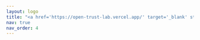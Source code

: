 ```yaml
---
layout: logo
title: "<a href='https://open-trust-lab.vercel.app/' target='_blank' style='display: flex; align-items: center; height: 100%;'><img src='/assets/img/logo.png' alt='Logo' style='height: 40px; margin: auto;'></a>"
nav: true
nav_order: 4
---
```

